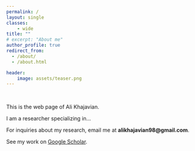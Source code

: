 ```yaml
---
permalink: /
layout: single
classes:
    - wide
title: ""
# excerpt: "About me"
author_profile: true
redirect_from:
  - /about/
  - /about.html

header:
    image: assets/teaser.png
---
```


<div class="text-justify">

<br>
<p>This is the web page of Ali Khajavian.</p>

<p>I am a researcher specializing in...</p>

<p>For inquiries about my research, email me at <strong>alikhajavian98@gmail.com</strong>.</p>
<p>See my work on <a href="https://scholar.google.com/citations?user=tg8HrscAAAAJ&hl=en">Google Scholar</a>.</p>

<!-- <head>
    <meta charset="UTF-8">
    <meta name="viewport" content="width=device-width, initial-scale=1.0">
    <title>Research Overview</title>
    <style>
        .text-justify {
            text-align: justify;
        }
        
        ul {
            list-style-type: disc;
            margin-left: 20px;
        }
        
        li {
            margin-bottom: 10px;
        }

        .link-detail {
            font-style: italic;
        }
    </style>
</head>
<body>

<h2>Research Overview</h2>

<div class="text-justify">
    <p>I specialize in the intersecting domains of computer vision, machine learning, and autonomous systems.</p>
    <p>Recently, my focus areas include:</p>

    <ul>
        <li>
            3D representations derived from 2D data 
            <a class="link-detail" href="https://adrianxsalazar.github.io/3dvision/">[See detailed samples]</a>
        </li>
        <li>Computer vision techniques for robotic applications</li>
        <li>Uncertainty and robustness in deep learning models</li>
    </ul>
</div>

</body>


<h2> Teaching </h2>

<p>I am a teaching assistant at <a href="https://www.kcl.ac.uk/">King's College London</a> where I am teaching:</p>

 <ul>
  <li>7CCSMDM1: Data Mining (2020) </li>
  <li>7CCSMML: Machine Learning (2020 and 2021) </li>
  <li>6CCS3AIN: Artificial Intelligence Reasoning and Decision Making (2020) </li>
</ul>

<p>I am a asociated demonstrator at <a href="https://www.lincoln.ac.uk/home/">the University of Lincoln</a> where I am teaching:</p>
 <ul>
  <li>Big Data</li>
  <li>Machine Learning</li>
  <li>Introduction to robotics</li>
</ul>

</div>


</div>


<div class="text-justify">

<h2> Contact </h2>

<p>You can drop me an email to <a href="mailto:asalazargomez@lincoln.ac.uk"> my University of Lincoln email: </a>  <strong>asalazargomez@lincoln.ac.uk</strong>
or to <a href="mailto:adrian.salazar_gomez@kcl.ac.uk"> my king's email: </a>  <strong>adrian.salazar_gomez@kcl.ac.uk</strong> <br> </p>

</div>


<div class="text-justify">

<h2> Education </h2>

<p> I have had the chance to study my BSc at the University of West Florida and the University of Burgos, a MSc at the University of Edinburgh, and a MSc at King's Collegue London. </p>

<div class="text-center">
<div class="row">

	<img  class="img-circle" src="https://adrianxsalazar.github.io/images/west_florida_logo.png">
	<img class="img-circle" src="https://adrianxsalazar.github.io/images/Edinburgh_logo.png">
	<img class="img-circle" src="https://adrianxsalazar.github.io/images/King's_College_London_logo.png">

</div></div>

<br><p> If you want to know about my previous studies and my research placements you can take a look to my <a href="https://adrianxsalazar.github.io/cv/"> CV site </a></p>

<h2> News </h2>

<p> <strong> 2021/02 </strong> <br>
New dataset for object detection in agriculture. Title: Lincolnbeet. <a href="https://github.com/LAR/lincolnbeet_dataset"> [DATASET PAGE] </a> </p>

<p> <strong> 2021/09 </strong> <br>
New paper updated to arXiv and submitted to ICRA 2022. Towards practical object detection for weed spraying in precision agriculture. <a href="https://arxiv.org/abs/2109.11048"> [PDF] </a> </p>

<p> <strong> 2021/09 </strong> <br>
New dataset for anomaly detection. Title: Riseholme 2021. <a href="https://github.com/ctyeong/Riseholme-2021"> [DATASET PAGE] </a> </p>

<p> <strong> 2021/09 </strong> <br>
New paper updated to arXiv and submitted to ICRA 2022. Self-supervised Representation Learning for Reliable Robotic Monitoring of Fruit Anomalies. <a href="https://arxiv.org/abs/2109.10135"> [PDF] </a> <a href="https://github.com/ctyeong/Riseholme-2021"> [CODE] </a> </p>

<p> <strong> 2021/05 </strong> <br>
Paper accepted at UK-RAS 2022 "Robotics at Home". Title: The need for speed: How 5G communication can support AI in the field. <a href="https://www.researchgate.net/profile/Adrian-Salazar-Gomez/publication/352357727_The_need_for_speed_How_5G_communication_can_support_AI_in_the_field/links/60c506a64585157774d22d77/The-need-for-speed-How-5G-communication-can-support-AI-in-the-field.pdf"> [PDF] </a> </p>

<p> <strong> 2021/02 </strong> <br>
Paper accepted at Journal: IEEE Robotics and Automation Letters (RA-L). Title: Deep  Regression  versus  Detection  for  Counting  in  Robotic  Phenotyping. <a href="https://ieeexplore.ieee.org/document/9364677"> [PDF] </a> <a href="https://github.com/adrianxsalazar/Deep_Regression_vs_Detection_for_Counting_in_Robotic_Phenotyping"> [CODE] </a> </p>

<p> <strong> 2020/09 </strong> <br>
I will attend to the  <a href="http://gpss.cc/gpss20/"> University of Sheffield summer school in Gaussian Processes and Uncertainty Quantification </a> </p>

<p> <strong> 2020/08 </strong> <br>
I am excited to announce that I will attend to the  <a href="https://www.oxfordml.school/"> University of Oxford summer school in machine learning </a> </p>

<p> <strong> 2020/07 </strong> <br>
Gave a workshop on Anomaly detection in Computer Vision at the <a href="https://sfperception2020.blogs.lincoln.ac.uk/"> University of Lincoln </a>  </p>

<p> <strong> 2020/03 </strong> <br>
Started as a Research assistant in Machine learning and robotic perception at the University of Lincoln </p>

<p> <strong> 2020/01 </strong> <br>
Started as a Teaching assistant at King's College London </p> -->

</div>